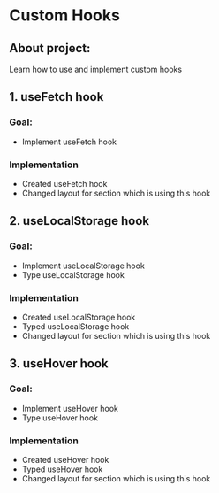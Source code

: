 # Custom Hooks

## About project:

Learn how to use and implement custom hooks

## 1. useFetch hook

### Goal:

- Implement useFetch hook

### Implementation

- Created useFetch hook
- Changed layout for section which is using this hook

## 2. useLocalStorage hook

### Goal:

- Implement useLocalStorage hook
- Type useLocalStorage hook

### Implementation

- Created useLocalStorage hook
- Typed useLocalStorage hook
- Changed layout for section which is using this hook

## 3. useHover hook

### Goal:

- Implement useHover hook
- Type useHover hook

### Implementation

- Created useHover hook
- Typed useHover hook
- Changed layout for section which is using this hook

